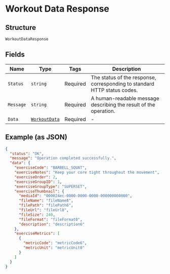
# Workout Data Response

## Structure

`WorkoutDataResponse`

## Fields

| Name | Type | Tags | Description |
|  --- | --- | --- | --- |
| `Status` | `string` | Required | The status of the response, corresponding to standard HTTP status codes. |
| `Message` | `string` | Required | A human-readable message describing the result of the operation. |
| `Data` | [`WorkoutData`](../../doc/models/workout-data.md) | Required | - |

## Example (as JSON)

```json
{
  "status": "OK",
  "message": "Operation completed successfully.",
  "data": {
    "exerciseCode": "BARBELL_SQUAT",
    "exerciseNotes": "Keep your core tight throughout the movement",
    "exerciseOrder": 2,
    "exerciseGroupID": 1,
    "exerciseGroupType": "SUPERSET",
    "exerciseThumbnail": {
      "mediaId": "000024ec-0000-0000-0000-000000000000",
      "fileName": "fileName8",
      "filePath": "filePath6",
      "fileUrl": "fileUrl8",
      "fileSize": 240,
      "fileFormat": "fileFormat0",
      "description": "description6"
    },
    "exerciseMetrics": [
      {
        "metricCode": "metricCode6",
        "metricUnit": "metricUnit0"
      }
    ]
  }
}
```

